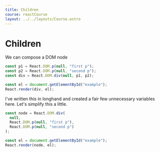 ```yaml
---
title: Children
course: reactCourse
layout: ../../layouts/Course.astro
---
```


# Children

We can compose a DOM node

```js
const p1 = React.DOM.p(null, "first p");
const p2 = React.DOM.p(null, "second p");
const div = React.DOM.div(null, p1, p2);

const el = document.getElementById("example");
React.render(div, el);
```

I've written this in longhand and created a fair few unnecessary variables here. Let's simplify this a little.

```js
const node = React.DOM.div(
  null,
  React.DOM.p(null, "first p"),
  React.DOM.p(null, "second p")
);

const el = document.getElementById("example");
React.render(node, el);
```
